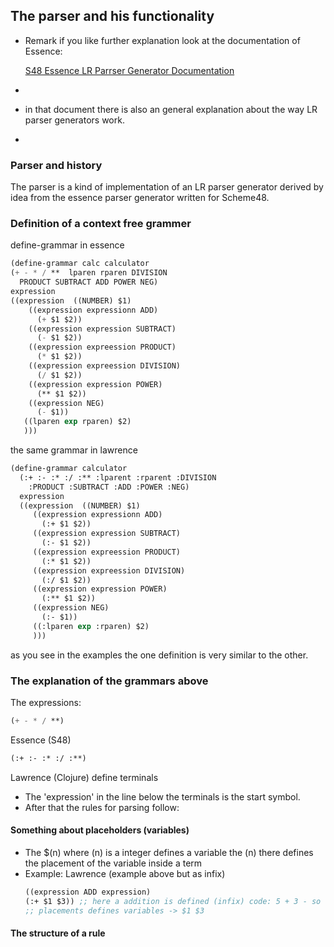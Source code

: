 ## The parser and his functionality
 - Remark if you like further explanation look at
the documentation of Essence:
   
   [S48 Essence LR Parrser Generator Documentation](https://www.s48.org/essence/doc/html/essence.html)
 - 
- in that document there is also an general explanation about the way LR parser generators work.
- 
### Parser and history

The parser is a kind of implementation of an 
LR parser generator derived by idea from the 
essence parser generator written for Scheme48.

### Definition of a context free grammer

define-grammar in essence

```scheme
(define-grammar calc calculator
(+ - * / **  lparen rparen DIVISION
  PRODUCT SUBTRACT ADD POWER NEG)
expression
((expression  ((NUMBER) $1)
    ((expression expressionn ADD) 
      (+ $1 $2))
    ((expression expression SUBTRACT) 
      (- $1 $2))
    ((expression expreession PRODUCT) 
      (* $1 $2))
    ((expression expreession DIVISION) 
      (/ $1 $2))
    ((expression expression POWER) 
      (** $1 $2))
    ((expression NEG) 
      (- $1))
   ((lparen exp rparen) $2)
   )))
```

the same grammar in lawrence

```scheme
(define-grammar calculator
  (:+ :- :* :/ :** :lparent :rparent :DIVISION
    :PRODUCT :SUBTRACT :ADD :POWER :NEG)
  expression
  ((expression  ((NUMBER) $1)
     ((expression expressionn ADD) 
       (:+ $1 $2))
     ((expression expression SUBTRACT) 
       (:- $1 $2))
     ((expression expreession PRODUCT) 
       (:* $1 $2))
     ((expression expreession DIVISION) 
       (:/ $1 $2))
     ((expression expression POWER) 
       (:** $1 $2))
     ((expression NEG) 
       (:- $1))
     ((:lparen exp :rparen) $2)
     )))
```

as you see in the examples the one 
definition is very similar
to the other.

### The explanation of the grammars above
The expressions:
```scheme 
(+ - * / **)
```  
Essence (S48)
```scheme 
(:+ :- :* :/ :**)
```
Lawrence (Clojure)
define terminals

- The 'expression' in the line below the terminals 
is the start symbol.
- After that the rules for parsing follow:

#### Something about placeholders (variables)
- The $(n) where (n) is a integer defines a variable the (n) there defines the placement of the variable inside a term
- Example:
Lawrence (example above but as infix)
  ```scheme 
  ((expression ADD expression)
  (:+ $1 $3)) ;; here a addition is defined (infix) code: 5 + 3 - so the first and the third
  ;; placements defines variables -> $1 $3
  ```
#### The structure of a rule  